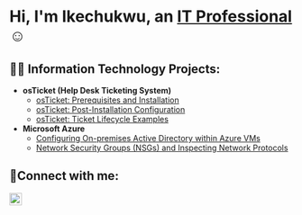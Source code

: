 <h1>Hi, I'm Ikechukwu, an <a href="[rf](https://www.linkedin.com/in/ikechukwu-uzoma-28989b219/)">IT Professional</a>☺</h1>

<h2>👨‍💻 Information Technology Projects:</h2>

- <b>osTicket (Help Desk Ticketing System)</b>
  - [osTicket: Prerequisites and Installation](https://github.com/IkechukwuUzoma/osticket-prereqs)
  - [osTicket: Post-Installation Configuration](https://github.com/IkechukwuUzoma/post-install-config)
  - [osTicket: Ticket Lifecycle Examples](https://github.com/IkechukwuUzoma/ticket-lifecycle)
- <b>Microsoft Azure</b>
  - [Configuring On-premises Active Directory within Azure VMs](https://github.com/IkechukwuUzoma/configure-ad)
  - [Network Security Groups (NSGs) and Inspecting Network Protocols](https://github.com/IkechukwuUzoma/azure-network-protocols)

<h2>🤳Connect with me:</h2>

[<img align="left" alt="Josh | LinkedIn" width="22px" src="https://cdn.jsdelivr.net/npm/simple-icons@v3/icons/linkedin.svg" />][linkedin]

[linkedin]: https://linkedin.com/in/Josh
